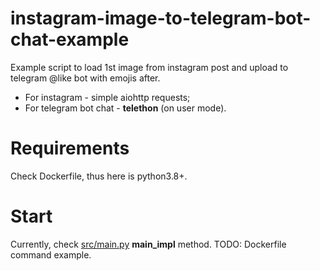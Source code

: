 # instagram-image-to-telegram-bot-chat-example
Example script to load 1st image from instagram post and upload to
telegram @like bot with emojis after.

- For instagram - simple aiohttp requests;
- For telegram bot chat - **telethon** (on user mode).

# Requirements
Check Dockerfile, thus here is python3.8+.

# Start
Currently, check [src/main.py](src/main.py) **main_impl** method.
TODO: Dockerfile command example.
